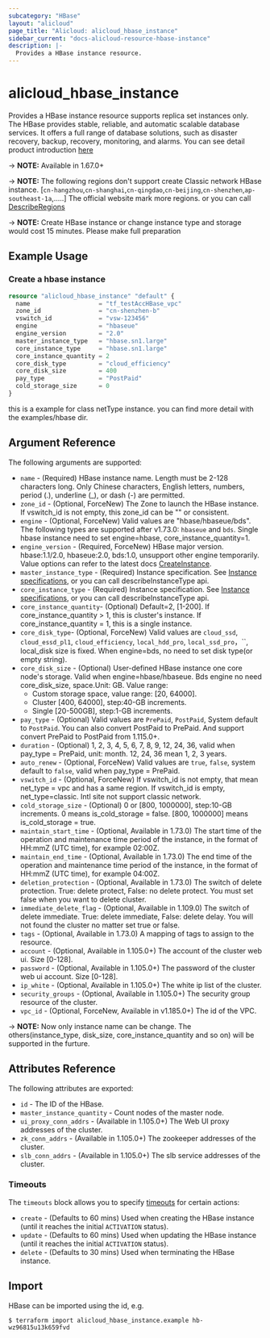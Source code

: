 ```yaml
---
subcategory: "HBase"
layout: "alicloud"
page_title: "Alicloud: alicloud_hbase_instance"
sidebar_current: "docs-alicloud-resource-hbase-instance"
description: |-
  Provides a HBase instance resource.
---
```


# alicloud\_hbase\_instance

Provides a HBase instance resource supports replica set instances only. The HBase provides stable, reliable, and automatic scalable database services.
It offers a full range of database solutions, such as disaster recovery, backup, recovery, monitoring, and alarms.
You can see detail product introduction [here](https://help.aliyun.com/product/49055.html)

-> **NOTE:**  Available in 1.67.0+

-> **NOTE:**  The following regions don't support create Classic network HBase instance.
[`cn-hangzhou`,`cn-shanghai`,`cn-qingdao`,`cn-beijing`,`cn-shenzhen`,`ap-southeast-1a`,.....]
The official website mark  more regions. or you can call [DescribeRegions](https://help.aliyun.com/document_detail/144489.html)

-> **NOTE:**  Create HBase instance or change instance type and storage would cost 15 minutes. Please make full preparation

## Example Usage

### Create a hbase instance

```terraform
resource "alicloud_hbase_instance" "default" {
  name                   = "tf_testAccHBase_vpc"
  zone_id                = "cn-shenzhen-b"
  vswitch_id             = "vsw-123456"
  engine                 = "hbaseue"
  engine_version         = "2.0"
  master_instance_type   = "hbase.sn1.large"
  core_instance_type     = "hbase.sn1.large"
  core_instance_quantity = 2
  core_disk_type         = "cloud_efficiency"
  core_disk_size         = 400
  pay_type               = "PostPaid"
  cold_storage_size      = 0
}
```

this is a example for class netType instance. you can find more detail with the examples/hbase dir.

## Argument Reference

The following arguments are supported:

* `name` - (Required) HBase instance name. Length must be 2-128 characters long. Only Chinese characters, English letters, numbers, period (.), underline (_), or dash (-) are permitted. 
* `zone_id` - (Optional, ForceNew) The Zone to launch the HBase instance. If vswitch_id is not empty, this zone_id can be "" or consistent.
* `engine` - (Optional, ForceNew) Valid values are "hbase/hbaseue/bds". The following types are supported after v1.73.0: `hbaseue` and `bds`. Single hbase instance need to set engine=hbase, core_instance_quantity=1.
* `engine_version` - (Required, ForceNew) HBase major version. hbase:1.1/2.0, hbaseue:2.0, bds:1.0, unsupport other engine temporarily. Value options can refer to the latest docs [CreateInstance](https://help.aliyun.com/document_detail/144607.html).
* `master_instance_type` - (Required) Instance specification. See [Instance specifications](https://help.aliyun.com/document_detail/53532.html), or you can call describeInstanceType api.
* `core_instance_type` - (Required) Instance specification. See [Instance specifications](https://help.aliyun.com/document_detail/53532.html), or you can call describeInstanceType api.
* `core_instance_quantity`- (Optional) Default=2, [1-200]. If core_instance_quantity > 1, this is cluster's instance. If core_instance_quantity = 1, this is a single instance.
* `core_disk_type`- (Optional, ForceNew) Valid values are `cloud_ssd`, `cloud_essd_pl1`, `cloud_efficiency`, `local_hdd_pro`, `local_ssd_pro`，``, local_disk size is fixed. When engine=bds, no need to set disk type(or empty string).
* `core_disk_size` - (Optional) User-defined HBase instance one core node's storage. Valid when engine=hbase/hbaseue. Bds engine no need core_disk_size, space.Unit: GB. Value range:
  - Custom storage space, value range: [20, 64000].
  - Cluster [400, 64000], step:40-GB increments.
  - Single [20-500GB], step:1-GB increments.
* `pay_type` - (Optional) Valid values are `PrePaid`, `PostPaid`, System default to `PostPaid`. You can also convert PostPaid to PrePaid. And support convert PrePaid to PostPaid from 1.115.0+.
* `duration` - (Optional) 1, 2, 3, 4, 5, 6, 7, 8, 9, 12, 24, 36, valid when pay_type = PrePaid,  unit: month. 12, 24, 36 mean 1, 2, 3 years.
* `auto_renew` - (Optional, ForceNew) Valid values are `true`, `false`, system default to `false`, valid when pay_type = PrePaid.
* `vswitch_id` - (Optional, ForceNew) If vswitch_id is not empty, that mean net_type = vpc and has a same region. If vswitch_id is empty, net_type=classic. Intl site not support classic network.
* `cold_storage_size` - (Optional) 0 or [800, 1000000], step:10-GB increments. 0 means is_cold_storage = false. [800, 1000000] means is_cold_storage = true.
* `maintain_start_time` - (Optional, Available in 1.73.0) The start time of the operation and maintenance time period of the instance, in the format of HH:mmZ (UTC time), for example 02:00Z.
* `maintain_end_time` - (Optional, Available in 1.73.0) The end time of the operation and maintenance time period of the instance, in the format of HH:mmZ (UTC time), for example 04:00Z.
* `deletion_protection` - (Optional, Available in 1.73.0) The switch of delete protection. True: delete protect, False: no delete protect. You must set false when you want to delete cluster.
* `immediate_delete_flag` - (Optional, Available in 1.109.0) The switch of delete immediate. True: delete immediate, False: delete delay. You will not found the cluster no matter set true or false.
* `tags` - (Optional, Available in 1.73.0) A mapping of tags to assign to the resource.
* `account` - (Optional, Available in 1.105.0+) The account of the cluster web ui. Size [0-128].
* `password` - (Optional, Available in 1.105.0+) The password of the cluster web ui account. Size [0-128].
* `ip_white` - (Optional, Available in 1.105.0+) The white ip list of the cluster.
* `security_groups` - (Optional, Available in 1.105.0+) The security group resource of the cluster.
* `vpc_id` - (Optional, ForceNew, Available in v1.185.0+) The id of the VPC.


-> **NOTE:** Now only instance name can be change. The others(instance_type, disk_size, core_instance_quantity and so on) will be supported in the furture.

## Attributes Reference

The following attributes are exported:

* `id` - The ID of the HBase.
* `master_instance_quantity` - Count nodes of the master node.
* `ui_proxy_conn_addrs` - (Available in 1.105.0+) The Web UI proxy addresses of the cluster.
* `zk_conn_addrs` - (Available in 1.105.0+) The zookeeper addresses of the cluster.
* `slb_conn_addrs` - (Available in 1.105.0+) The slb service addresses of the cluster.

### Timeouts

The `timeouts` block allows you to specify [timeouts](https://www.terraform.io/docs/configuration-0-11/resources.html#timeouts) for certain actions:

* `create` - (Defaults to 60 mins) Used when creating the HBase instance (until it reaches the initial `ACTIVATION` status).
* `update` - (Defaults to 60 mins) Used when updating the HBase instance (until it reaches the initial `ACTIVATION` status).
* `delete` - (Defaults to 30 mins) Used when terminating the HBase instance. 

## Import

HBase can be imported using the id, e.g.

```shell
$ terraform import alicloud_hbase_instance.example hb-wz96815u13k659fvd
```
